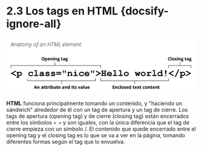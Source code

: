 # 2.3 Los tags en HTML {docsify-ignore-all}

![Anatomía de un elemento HTML](../../assets/img/anatomy-of-an-html-element-min.png)

**HTML** funciona principalmente tomando un contenido, y "haciendo un sándwich" alrededor de él con un tag de apertura y un tag de cierre. Los tags de apertura (opening tag) y de cierre (closing tag) están encerrados entre los símbolos ```< >``` y son iguales, con la única diferencia que el tag de cierre empieza con un símbolo /. El contenido que quede encerrado entre el opening tag y el closing tag es lo que se va a ver en la página, tomando diferentes formas según el tag que lo envuelva.
